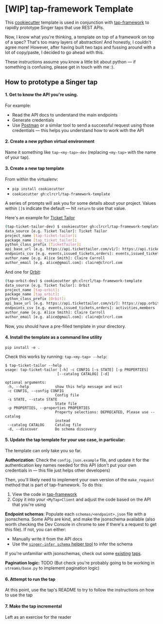 # [WIP] tap-framework Template

This [cookiecutter](https://github.com/cookiecutter/cookiecutter) template is used in conjunction with [tap-framework](https://github.com/fishtown-analytics/tap-framework) to rapidly prototype Singer taps that use REST APIs.

Now, I know what you're thinking, a template on top of a framework on top of a spec? That's too many layers of abstraction! And honestly, I couldn't agree more! However, after having built two taps and fussing around with a lot of copy/paste, I decided to go ahead with this.

These instructions assume you know a little bit about python — if something is confusing, please get in touch with me :).

## How to prototype a Singer tap

#### 1. Get to know the API you're using.

For example:
- Read the API docs to understand the main endpoints
- Generate credentials
- Use [Postman](https://www.postman.com/) or a similar tool to send a successful request using those credentials — this helps you understand how to work with the API

#### 2. Create a new python virtual environment
Name it something like `tap-<my-tap>-dev` (replacing `<my-tap>` with the name of your tap).


#### 3. Create a new tap template

From within the virtualenv:
  - `pip install cookiecutter`
  - `cookiecutter gh:clrcrl/tap-framework-template`

A series of prompts will ask you for some details about your project. Values within `[]`s indicate the default — hit `return` to use that value.

Here's an example for [Ticket Tailor](https://developers.tickettailor.com/#ticket-tailor-api)
```bash
(tap-ticket-tailor-dev) $ cookiecutter gh:clrcrl/tap-framework-template
data_source [e.g. Ticket Tailor]: Ticket Tailor
project_name [tap-ticket-tailor]:
package_name [tap_ticket_tailor]:
python_class_prefix [TicketTailor]:
api_base_url [e.g. https://api.tickettailor.com/v1/]: https://api.tickettailor.com/v1/
endpoints_csv [e.g. events,issued_tickets,orders]: events,issued_tickets,orders
author_name [e.g. Alice Smith]: Claire Carroll
author_email [e.g. alice@gmail.com]: claire@clrcrl.com
```

And one for [Orbit](https://docs.orbit.love/reference):

```bash
(tap-orbit-dev) $ cookiecutter gh:clrcrl/tap-framework-template
data_source [e.g. Ticket Tailor]: Orbit
project_name [tap-orbit]:
package_name [tap_orbit]:
python_class_prefix [Orbit]:
api_base_url [e.g. https://api.tickettailor.com/v1/]: https://app.orbit.love/api/v1/dbt/
endpoints_csv [e.g. events,issued_tickets,orders]: activities,members
author_name [e.g. Alice Smith]: Claire Carroll
author_email [e.g. alice@gmail.com]: claire@clrcrl.com
```

Now, you should have a pre-filled template in your directory.

#### 4. Install the template as a command line utility
`pip install -e .`

Check this works by running: `tap-<my-tap> --help`:
```
$ tap-ticket-tailor --help
usage: tap-ticket-tailor [-h] -c CONFIG [-s STATE] [-p PROPERTIES]
                        [--catalog CATALOG] [-d]

optional arguments:
 -h, --help            show this help message and exit
 -c CONFIG, --config CONFIG
                       Config file
 -s STATE, --state STATE
                       State file
 -p PROPERTIES, --properties PROPERTIES
                       Property selections: DEPRECATED, Please use --catalog
                       instead
 --catalog CATALOG     Catalog file
 -d, --discover        Do schema discovery
```


#### 5. Update the tap template for your use case, in particular:

The template can only take you so far.

**Authorization**:
Check the `config.json.example` file, and update it for the authentication key names needed for this API (don't put your own credentials in — this file just helps other developers)

Then, you'll likely need to implement your own version of the `make_request` method that is part of tap-framework. To do this:
1. View the code in [tap-framework](https://github.com/fishtown-analytics/tap-framework/blob/master/tap_framework/client.py#L16)
2. Copy it into _your_ `<MyTap>Client` and adjust the code based on the API that you're using

**Endpoint schemas**:
Populate each `schemas/<endpoint>.json` file with a jsonschema. Some APIs are kind, and make the jsonschema available (also worth checking the Dev Console in chrome to see if there's a request to get this file). If not, you can either:
- Manually write it from the API docs
- Use the [`singer-infer schema` helper tool](https://github.com/singer-io/singer-tools#singer-infer-schema) to infer the schema

If you're unfamiliar with jsonschemas, check out some [existing](https://github.com/fishtown-analytics/tap-orbit/tree/master/tap_tickettalor/schemas) [taps](https://github.com/fishtown-analytics/tap-orbit/tree/master/tap_orbit/schemas).


**Pagination logic:**
TODO (But check you're probably going to be working in `streams/base.py` to implement pagination logic)

#### 6. Attempt to run the tap
At this point, use the tap's README to try to follow the instructions on how to use the tap

#### 7. Make the tap incremental
Left as an exercise for the reader
